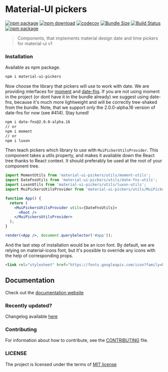 # Material-UI pickers
[![npm package](https://img.shields.io/npm/v/material-ui-pickers.svg)](https://www.npmjs.org/package/material-ui-pickers)
[![npm download](https://img.shields.io/npm/dm/material-ui-pickers.svg)](https://www.npmjs.org/package/material-ui-pickers)
[![codecov](https://codecov.io/gh/dmtrKovalenko/material-ui-pickers/branch/master/graph/badge.svg)](https://codecov.io/gh/dmtrKovalenko/material-ui-pickers)
[![Bundle Size](https://img.shields.io/badge/gzip-14.7%20KB-brightgreen.svg)](https://unpkg.com/material-ui-pickers@1.0.0-rc.10/dist/material-ui-pickers.cjs.js)
[![Build Status](https://api.travis-ci.org/dmtrKovalenko/material-ui-pickers.svg?branch=master)](https://travis-ci.org/dmtrKovalenko/material-ui-pickers)
[![npm package](https://img.shields.io/npm/types/material-ui-pickers.svg)](https://www.npmjs.org/package/material-ui-pickers)
> Components, that implements material design date and time pickers for material-ui v1

### Installation
Available as npm package.
```sh
npm i material-ui-pickers
```

Now choose the library that pickers will use to work with date. We are providing interfaces for [moment](https://momentjs.com/) and [date-fns](https://date-fns.org/). If you are not using moment in the project (or dont have it in the bundle already) we suggest using date-fns, because it's much more lightweight and will be correctly tree-shaked from the bundle. Note, that we support only the 2.0.0-alpha.16 version of date-fns for now (see  #414). Stay tuned!

```sh
npm i date-fns@2.0.0-alpha.16
// or
npm i moment
// or
npm i luxon
```

Then teach pickers which library to use with `MuiPickerUtilsProvider`. This component takes a utils property, and makes it available down the React tree thanks to React context. It should preferably be used at the root of your component tree.

```jsx
import MomentUtils from 'material-ui-pickers/utils/moment-utils';
import DateFnsUtils from 'material-ui-pickers/utils/date-fns-utils';
import LuxonUtils from 'material-ui-pickers/utils/luxon-utils';
import MuiPickersUtilsProvider from 'material-ui-pickers/utils/MuiPickersUtilsProvider';

function App() {
  return (
    <MuiPickersUtilsProvider utils={DateFnsUtils}>
      <Root />
    </MuiPickersUtilsProvider>
  );
}

render(<App />, document.querySelector('#app'));
```

And the last step of installation would be an icon font. By default, we are relying on material-icons font, but it's possible to override any icons with the help of corresponding props.

```html
<link rel="stylesheet" href="https://fonts.googleapis.com/icon?family=Material+Icons">
```

## Documentation
Check out the [documentation website](https://material-ui-pickers.firebaseapp.com/)

### Recently updated?
Changelog available [here](https://github.com/dmtrKovalenko/material-ui-pickers/releases)

### Contributing
For information about how to contribute, see the [CONTRIBUTING](https://github.com/dmtrKovalenko/material-ui-pickers/blob/master/CONTRIBUTING.md) file.

### LICENSE
The project is licensed under the terms of [MIT license](https://github.com/dmtrKovalenko/material-ui-pickers/blob/master/LICENSE)
